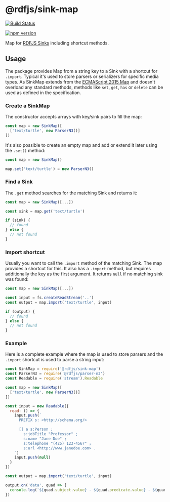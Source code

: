# @rdfjs/sink-map

[![Build Status](https://travis-ci.org/rdfjs/sink-map.svg?branch=master)](https://travis-ci.org/rdfjs/sink-map)

[![npm version](https://img.shields.io/npm/v/@rdfjs/sink-map.svg)](https://www.npmjs.com/package/@rdfjs/sink-map)

Map for [RDFJS Sinks](http://rdf.js.org/#sink-interface) including shortcut methods.

## Usage

The package provides Map from a string key to a Sink with a shortcut for `.import`.
Typical it's used to store parsers or serializers for specific media types.
As SinkMap extends from the [ECMAScript 2015 Map](https://www.ecma-international.org/ecma-262/6.0/#sec-map-objects) and doesn't overload any standard methods, methods like `set`, `get`, `has` or `delete` can be used as defined in the specification.

### Create a SinkMap
The constructor accepts arrays with key/sink pairs to fill the map:

```javascript
const map = new SinkMap([
  ['text/turtle', new ParserN3()]
])
```

It's also possible to create an empty map and add or extend it later using the `.set()` method:

```javascript
const map = new SinkMap()

map.set('text/turtle') = new ParserN3()
```

### Find a Sink

The `.get` method searches for the matching Sink and returns it:

```javascript
const map = new SinkMap([...])

const sink = map.get('text/turtle')

if (sink) {
  // found
} else {
  // not found
}
```

### Import shortcut

Usually you want to call the `.import` method of the matching Sink.
The map provides a shortcut for this.
It also has a `.import` method, but requires additionally the key as the first argument.
It returns `null` if no matching sink was found:

```javascript
const map = new SinkMap([...])

const input = fs.createReadStream('..')
const output = map.import('text/turtle', input)

if (output) {
  // found
} else {
  // not found
}
```

### Example

Here is a complete example where the map is used to store parsers and the `.import` shortcut is used to parse a string input:

```javascript
const SinkMap = require('@rdfjs/sink-map')
const ParserN3 = require('@rdfjs/parser-n3')
const Readable = require('stream').Readable

const map = new SinkMap([
  ['text/turtle', new ParserN3()]
])

const input = new Readable({
  read: () => {
    input.push(`
      PREFIX s: <http://schema.org/>

      [] a s:Person ;
        s:jobTitle "Professor" ;
        s:name "Jane Doe" ;
        s:telephone "(425) 123-4567" ;
        s:url <http://www.janedoe.com> .
    `)
    input.push(null)
  }
})

const output = map.import('text/turtle', input)

output.on('data', quad => {
  console.log(`${quad.subject.value} - ${quad.predicate.value} - ${quad.object.value}`)
})
```
